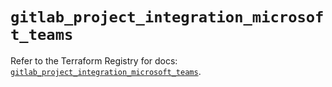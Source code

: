 # `gitlab_project_integration_microsoft_teams`

Refer to the Terraform Registry for docs: [`gitlab_project_integration_microsoft_teams`](https://registry.terraform.io/providers/gitlabhq/gitlab/18.2.0/docs/resources/project_integration_microsoft_teams).
